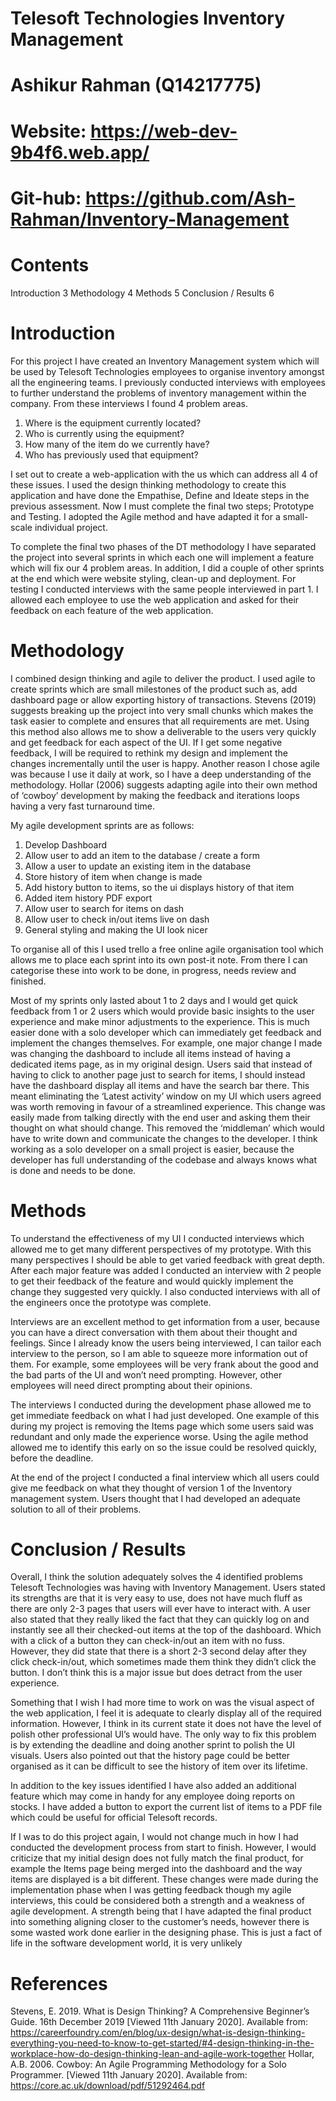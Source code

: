 
# Telesoft Technologies Inventory Management
# Ashikur Rahman (Q14217775)
# Website: https://web-dev-9b4f6.web.app/
# Git-hub: https://github.com/Ash-Rahman/Inventory-Management

# Contents
Introduction	3
Methodology	4
Methods	5
Conclusion / Results	6

# Introduction
For this project I have created an Inventory Management system which will be used by Telesoft Technologies employees to organise inventory amongst all the engineering teams. I previously conducted interviews with employees to further understand the problems of inventory management within the company. From these interviews I found 4 problem areas.

  1.	Where is the equipment currently located?
  2.	Who is currently using the equipment?
  3.	How many of the item do we currently have?
  4.	Who has previously used that equipment?
  
I set out to create a web-application with the us which can address all 4 of these issues. I used the design thinking methodology to create this application and have done the Empathise, Define and Ideate steps in the previous assessment. Now I must complete the final two steps; Prototype and Testing. I adopted the Agile method and have adapted it for a small-scale individual project.

To complete the final two phases of the DT methodology I have separated the project into several sprints in which each one will implement a feature which will fix our 4 problem areas. In addition, I did a couple of other sprints at the end which were website styling, clean-up and deployment. For testing I conducted interviews with the same people interviewed in part 1. I allowed each employee to use the web application and asked for their feedback on each feature of the web application.

# Methodology
I combined design thinking and agile to deliver the product. I used agile to create sprints which are small milestones of the product such as, add dashboard page or allow exporting history of transactions. Stevens (2019) suggests breaking up the project into very small chunks which makes the task easier to complete and ensures that all requirements are met. Using this method also allows me to show a deliverable to the users very quickly and get feedback for each aspect of the UI. If I get some negative feedback, I will be required to rethink my design and implement the changes incrementally until the user is happy. Another reason I chose agile was because I use it daily at work, so I have a deep understanding of the methodology. Hollar (2006) suggests adapting agile into their own method of ‘cowboy’ development by making the feedback and iterations loops having a very fast turnaround time.

My agile development sprints are as follows:
  1.	Develop Dashboard
  2.	Allow user to add an item to the database / create a form
  3.	Allow a user to update an existing item in the database
  4.	Store history of item when change is made
  5.	Add history button to items, so the ui displays history of that item
  6.	Added item history PDF export
  7.	Allow user to search for items on dash
  8.	Allow user to check in/out items live on dash
  9.	General styling and making the UI look nicer

To organise all of this I used trello a free online agile organisation tool which allows me to place each sprint into its own post-it note. From there I can categorise these into work to be done, in progress, needs review and finished.

Most of my sprints only lasted about 1 to 2 days and I would get quick feedback from 1 or 2 users which would provide basic insights to the user experience and make minor adjustments to the experience. This is much easier done with a solo developer which can immediately get feedback and implement the changes themselves. For example, one major change I made was changing the dashboard to include all items instead of having a dedicated items page, as in my original design. Users said that instead of having to click to another page just to search for items, I should instead have the dashboard display all items and have the search bar there. This meant eliminating the ‘Latest activity’ window on my UI which users agreed was worth removing in favour of a streamlined experience. This change was easily made from talking directly with the end user and asking them their thought on what should change. This removed the ‘middleman’ which would have to write down and communicate the changes to the developer.  I think working as a solo developer on a small project is easier, because the developer has full understanding of the codebase and always knows what is done and needs to be done.

# Methods
To understand the effectiveness of my UI I conducted interviews which allowed me to get many different perspectives of my prototype. With this many perspectives I should be able to get varied feedback with great depth. After each major feature was added I conducted an interview with 2 people to get their feedback of the feature and would quickly implement the change they suggested very quickly. I also conducted interviews with all of the engineers once the prototype was complete.

Interviews are an excellent method to get information from a user, because you can have a direct conversation with them about their thought and feelings. Since I already know the users being interviewed, I can tailor each interview to the person, so I am able to squeeze more information out of them. For example, some employees will be very frank about the good and the bad parts of the UI and won’t need prompting. However, other employees will need direct prompting about their opinions.

The interviews I conducted during the development phase allowed me to get immediate feedback on what I had just developed. One example of this during my project is removing the Items page which some users said was redundant and only made the experience worse. Using the agile method allowed me to identify this early on so the issue could be resolved quickly, before the deadline.

At the end of the project I conducted a final interview which all users could give me feedback on what they thought of version 1 of the Inventory management system. Users thought that I had developed an adequate solution to all of their problems.

# Conclusion / Results
Overall, I think the solution adequately solves the 4 identified problems Telesoft Technologies was having with Inventory Management. Users stated its strengths are that it is very easy to use, does not have much fluff as there are only 2-3 pages that users will ever have to interact with. A user also stated that they really liked the fact that they can quickly log on and instantly see all their checked-out items at the top of the dashboard. Which with a click of a button they can check-in/out an item with no fuss. However, they did state that there is a short 2-3 second delay after they click check-in/out, which sometimes made them think they didn’t click the button. I don’t think this is a major issue but does detract from the user experience.

Something that I wish I had more time to work on was the visual aspect of the web application, I feel it is adequate to clearly display all of the required information. However, I think in its current state it does not have the level of polish other professional UI’s would have. The only way to fix this problem is by extending the deadline and doing another sprint to polish the UI visuals. Users also pointed out that the history page could be better organised as it can be difficult to see the history of item over its lifetime.

In addition to the key issues identified I have also added an additional feature which may come in handy for any employee doing reports on stocks. I have added a button to export the current list of items to a PDF file which could be useful for official Telesoft records.

If I was to do this project again, I would not change much in how I had conducted the development process from start to finish. However, I would criticize that my initial design does not fully match the final product, for example the Items page being merged into the dashboard and the way items are displayed is a bit different. These changes were made during the implementation phase when I was getting feedback though my agile interviews, this could be considered both a strength and a weakness of agile development. A strength being that I have adapted the final product into something aligning closer to the customer’s needs, however there is some wasted work done earlier in the designing phase. This is just a fact of life in the software development world, it is very unlikely

# References
Stevens, E. 2019. What is Design Thinking? A Comprehensive Beginner’s Guide. 16th December 2019 [Viewed 11th January 2020]. Available from: https://careerfoundry.com/en/blog/ux-design/what-is-design-thinking-everything-you-need-to-know-to-get-started/#4-design-thinking-in-the-workplace-how-do-design-thinking-lean-and-agile-work-together
Hollar, A.B. 2006. Cowboy: An Agile Programming Methodology for a Solo Programmer. [Viewed 11th January 2020]. Available from: https://core.ac.uk/download/pdf/51292464.pdf
